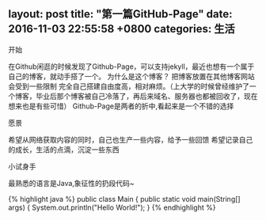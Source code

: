 
layout: post
title:  "第一篇GitHub-Page"
date:   2016-11-03 22:55:58 +0800
categories: 生活
---

开始

在Github闲逛的时候发现了Github-Page，可以支持jekyll，最近也想有一个属于自己的博客，就动手搭了一个。
为什么是这个博客？
把博客放置在其他博客网站会受到一些限制
完全自己搭建自由度高，相对麻烦。（上大学的时候曾经维护了一个博客，毕业后那个博客被自己冷落了，再后来域名、服务器也都被回收了，现在想来也是有些可惜）
Github-Page是两者的折中,看起来是一个不错的选择

愿景

希望从网络获取内容的同时，自己也生产一些内容，给予一些回馈
希望记录自己的成长，生活的点滴，沉淀一些东西

小试身手

最熟悉的语言是Java,象征性的扔段代码~

{% highlight java %}
public class Main {
    public static void main(String[] args) {
        System.out.println("Hello World!");
    }
{% endhighlight %}

